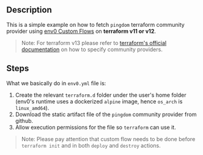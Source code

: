 ## Description
This is a simple example on how to fetch `pingdom` terraform community provider using [env0 Custom Flows](https://docs.env0.com/docs/custom-flows) on **terraform v11 or v12**.
> Note: For terraform v13 please refer to [terraform's official documentation](https://www.terraform.io/upgrade-guides/0-13.html#explicit-provider-source-locations) on how to specify community providers.

## Steps
What we basically do in `env0.yml` file is:
1. Create the relevant `terraform.d` folder under the user's home folder (env0's runtime uses a dockerized `alpine` image, hence `os_arch` is `linux_amd64`).
2. Download the static artifact file of the `pingdom` community provider from github.
3. Allow execution permissions for the file so `terraform` can use it.

> Note: Please pay attention that custom flow needs to be done before `terraform init` and in both `deploy` and `destroy` actions.